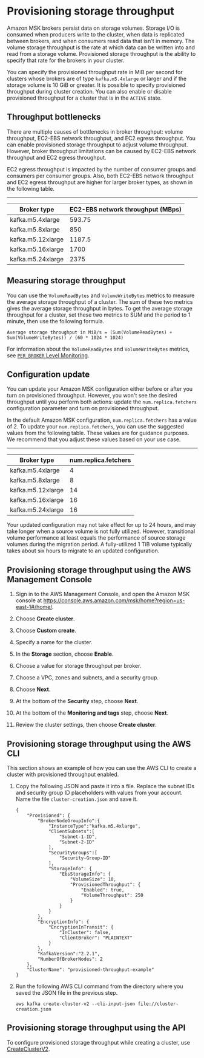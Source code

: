 # Provisioning storage throughput<a name="msk-provision-throughput"></a>

Amazon MSK brokers persist data on storage volumes\. Storage I/O is consumed when producers write to the cluster, when data is replicated between brokers, and when consumers read data that isn't in memory\. The volume storage throughput is the rate at which data can be written into and read from a storage volume\. Provisioned storage throughput is the ability to specify that rate for the brokers in your cluster\. 

You can specify the provisioned throughput rate in MiB per second for clusters whose brokers are of type `kafka.m5.4xlarge` or larger and if the storage volume is 10 GiB or greater\. It is possible to specify provisioned throughput during cluster creation\. You can also enable or disable provisioned throughput for a cluster that is in the `ACTIVE` state\.

## Throughput bottlenecks<a name="throughput-bottlenecks"></a>

There are multiple causes of bottlenecks in broker throughput: volume throughput, EC2\-EBS network throughput, and EC2 egress throughput\. You can enable provisioned storage throughput to adjust volume throughput\. However, broker throughput limitations can be caused by EC2\-EBS network throughput and EC2 egress throughput\. 

EC2 egress throughput is impacted by the number of consumer groups and consumers per consumer groups\. Also, both EC2\-EBS network throughput and EC2 egress throughput are higher for larger broker types, as shown in the following table\.


****  

| Broker type | EC2\-EBS network throughput \(MBps\) | 
| --- | --- | 
| kafka\.m5\.4xlarge | 593\.75 | 
| kafka\.m5\.8xlarge | 850 | 
| kafka\.m5\.12xlarge | 1187\.5 | 
| kafka\.m5\.16xlarge | 1700 | 
| kafka\.m5\.24xlarge | 2375 | 

## Measuring storage throughput<a name="throughput-metrics"></a>

You can use the `VolumeReadBytes` and `VolumeWriteBytes` metrics to measure the average storage throughput of a cluster\. The sum of these two metrics gives the average storage throughput in bytes\. To get the average storage throughput for a cluster, set these two metrics to SUM and the period to 1 minute, then use the following formula\.

```
Average storage throughput in MiB/s = (Sum(VolumeReadBytes) + Sum(VolumeWriteBytes)) / (60 * 1024 * 1024)
```

For information about the `VolumeReadBytes` and `VolumeWriteBytes` metrics, see [`PER_BROKER` Level Monitoring](metrics-details.md#broker-metrics)\.

## Configuration update<a name="provisioned-throughput-config"></a>

You can update your Amazon MSK configuration either before or after you turn on provisioned throughput\. However, you won't see the desired throughput until you perform both actions: update the `num.replica.fetchers` configuration parameter and turn on provisioned throughput\. 

In the default Amazon MSK configuration, `num.replica.fetchers` has a value of 2\. To update your `num.replica.fetchers`, you can use the suggested values from the following table\. These values are for guidance purposes\. We recommend that you adjust these values based on your use case\. 


****  

| Broker type | num\.replica\.fetchers | 
| --- | --- | 
| kafka\.m5\.4xlarge | 4 | 
| kafka\.m5\.8xlarge | 8 | 
| kafka\.m5\.12xlarge | 14 | 
| kafka\.m5\.16xlarge | 16 | 
| kafka\.m5\.24xlarge | 16 | 

Your updated configuration may not take effect for up to 24 hours, and may take longer when a source volume is not fully utilized\. However, transitional volume performance at least equals the performance of source storage volumes during the migration period\. A fully\-utilized 1 TiB volume typically takes about six hours to migrate to an updated configuration\. 

## Provisioning storage throughput using the AWS Management Console<a name="provisioned-throughput-console"></a>

1. Sign in to the AWS Management Console, and open the Amazon MSK console at [https://console\.aws\.amazon\.com/msk/home?region=us\-east\-1\#/home/](https://console.aws.amazon.com/msk/home?region=us-east-1#/home/)\.

1. Choose **Create cluster**\.

1. Choose **Custom create**\.

1. Specify a name for the cluster\.

1. In the **Storage** section, choose **Enable**\.

1. Choose a value for storage throughput per broker\.

1. Choose a VPC, zones and subnets, and a security group\.

1. Choose **Next**\.

1. At the bottom of the **Security** step, choose **Next**\.

1. At the bottom of the **Monitoring and tags** step, choose **Next**\.

1. Review the cluster settings, then choose **Create cluster**\.

## Provisioning storage throughput using the AWS CLI<a name="provisioned-throughput-cli"></a>

This section shows an example of how you can use the AWS CLI to create a cluster with provisioned throughput enabled\.

1. Copy the following JSON and paste it into a file\. Replace the subnet IDs and security group ID placeholders with values from your account\. Name the file `cluster-creation.json` and save it\.

   ```
   {
       "Provisioned": {
           "BrokerNodeGroupInfo":{
               "InstanceType":"kafka.m5.4xlarge",
               "ClientSubnets":[
                   "Subnet-1-ID",
                   "Subnet-2-ID"
               ],
               "SecurityGroups":[
                   "Security-Group-ID"
               ],
               "StorageInfo": {
                   "EbsStorageInfo": {
                       "VolumeSize": 10,
                       "ProvisionedThroughput": {
                           "Enabled": true,
                           "VolumeThroughput": 250
                       }
                   }
               }
           },
           "EncryptionInfo": {
               "EncryptionInTransit": {
                   "InCluster": false,
                   "ClientBroker": "PLAINTEXT"
               }
           },
           "KafkaVersion":"2.2.1",
           "NumberOfBrokerNodes": 2
       },
       "ClusterName": "provisioned-throughput-example"
   }
   ```

1. Run the following AWS CLI command from the directory where you saved the JSON file in the previous step\.

   ```
   aws kafka create-cluster-v2 --cli-input-json file://cluster-creation.json
   ```

## Provisioning storage throughput using the API<a name="provisioned-throughput-api"></a>

To configure provisioned storage throughput while creating a cluster, use [CreateClusterV2](https://docs.aws.amazon.com/MSK/2.0/APIReference/v2-clusters.html#CreateClusterV2)\.